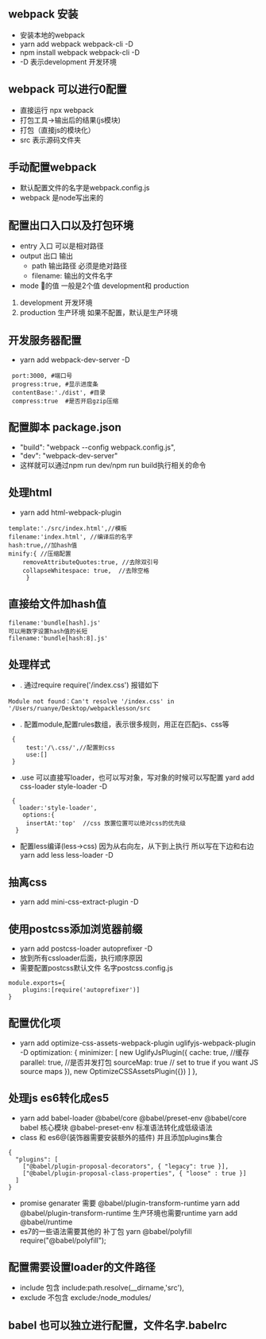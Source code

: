 ## webpack 安装 
- 安装本地的webpack 
- yarn add webpack webpack-cli -D  
- npm install webpack webpack-cli -D
- -D 表示development  开发环境 

## webpack 可以进行0配置
- 直接运行 npx webpack 
- 打包工具->输出后的结果(js模块)
- 打包（直接js的模块化）
- src 表示源码文件夹 

## 手动配置webpack 
- 默认配置文件的名字是webpack.config.js
- webpack 是node写出来的 

## 配置出口入口以及打包环境
- entry 入口 可以是相对路径 
- output 出口 输出 
   - path 输出路径 必须是绝对路径
   - filename: 输出的文件名字  
- mode 的值 一般是2个值 development和 production 
 1. development 开发环境
 2. production 生产环境 
如果不配置，默认是生产环境 

## 开发服务器配置
- yarn add webpack-dev-server -D
```
 port:3000, #端口号
 progress:true, #显示进度条
 contentBase:'./dist', #目录
 compress:true  #是否开启gzip压缩
```

## 配置脚本 package.json 
- "build": "webpack --config webpack.config.js",
- "dev": "webpack-dev-server"
- 这样就可以通过npm run dev/npm run build执行相关的命令

## 处理html 
-  yarn add  html-webpack-plugin
```
template:'./src/index.html',//模板
filename:'index.html', //编译后的名字
hash:true,//加hash值 
minify:{ //压缩配置   
    removeAttributeQuotes:true, //去除双引号
    collapseWhitespace: true,  //去除空格
     }
```

## 直接给文件加hash值 
```
filename:'bundle[hash].js'
可以用数字设置hash值的长短 
filename:'bundle[hash:8].js'
```
## 处理样式
- . 通过require require('/index.css') 报错如下 

```
Module not found：Can't resolve '/index.css' in '/Users/ruanye/Desktop/webpacklesson/src

```
- . 配置module,配置rules数组，表示很多规则，用正在匹配js、css等

```
 {
     test:'/\.css/',//配置到css
     use:[]
 }
```
- .use 可以直接写loader，也可以写对象，写对象的时候可以写配置
yard add css-loader style-loader -D
```
 {
   loader:'style-loader',
    options:{
     insertAt:'top'  //css 放置位置可以绝对css的优先级
  }
```
- 配置less编译(less->css) 因为从右向左，从下到上执行 所以写在下边和右边
yarn add less less-loader -D

##  抽离css 
- yarn add  mini-css-extract-plugin -D

## 使用postcss添加浏览器前缀 
- yarn add postcss-loader autoprefixer -D 
- 放到所有cssloader后面，执行顺序原因
- 需要配置postcss默认文件 名字postcss.config.js
```
module.exports={
    plugins:[require('autoprefixer')]
}
```

## 配置优化项
- yarn add optimize-css-assets-webpack-plugin  uglifyjs-webpack-plugin -D 
optimization: {
    minimizer: [
      new UglifyJsPlugin({
        cache: true, //缓存 
        parallel: true, //是否并发打包
        sourceMap: true // set to true if you want JS source maps
      }),
      new OptimizeCSSAssetsPlugin({})
    ]
  },
## 处理js es6转化成es5
- yarn add babel-loader @babel/core @babel/preset-env
@babel/core babel 核心模块
@babel-preset-env 标准语法转化成低级语法
- class 和 es6@(装饰器需要安装额外的插件) 并且添加plugins集合
```
{
  "plugins": [
    ["@babel/plugin-proposal-decorators", { "legacy": true }],
    ["@babel/plugin-proposal-class-properties", { "loose" : true }]
  ]
}
``` 
- promise genarater 需要 @babel/plugin-transform-runtime
yarn add  @babel/plugin-transform-runtime 
生产环境也需要runtime 
yarn add @babel/runtime 
- es7的一些语法需要其他的 补丁包 
yarn  @babel/polyfill
require("@babel/polyfill");

## 配置需要设置loader的文件路径  

- include 包含  include:path.resolve(__dirname,'src'), 
- exclude 不包含  exclude:/node_modules/

## babel 也可以独立进行配置，文件名字.babelrc












